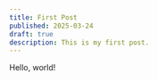 ```yaml
---
title: First Post
published: 2025-03-24
draft: true
description: This is my first post.
---
```


Hello, world!
